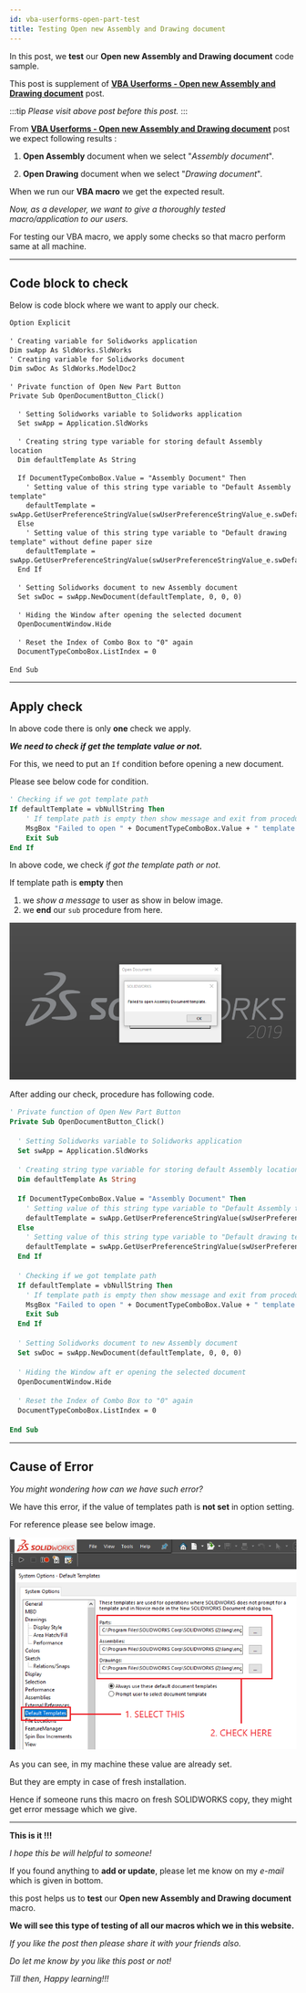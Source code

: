 ```yaml
---
id: vba-userforms-open-part-test
title: Testing Open new Assembly and Drawing document
---
```


In this post, we **test** our **Open new Assembly and Drawing document** code sample.

This post is supplement of **[VBA Userforms - Open new Assembly and Drawing document](vba-userforms-open--ass-doc)** post.

:::tip
*Please visit above post before this post.*
:::

From **[VBA Userforms - Open new Assembly and Drawing document](vba-userforms-open--ass-doc)** post we expect following results :

1. **Open Assembly** document when we select "*Assembly document*".

2. **Open Drawing** document when we select "*Drawing document*".

When we run our **VBA macro** we get the expected result.

*Now, as a developer, we want to give a thoroughly tested macro/application to our users.*

For testing our VBA macro, we apply some checks so that macro perform same at all machine.

---

## Code block to check

Below is code block where we want to apply our check.

``` VB
Option Explicit

' Creating variable for Solidworks application
Dim swApp As SldWorks.SldWorks
' Creating variable for Solidworks document
Dim swDoc As SldWorks.ModelDoc2

' Private function of Open New Part Button 
Private Sub OpenDocumentButton_Click()

  ' Setting Solidworks variable to Solidworks application
  Set swApp = Application.SldWorks
  
  ' Creating string type variable for storing default Assembly location
  Dim defaultTemplate As String
  
  If DocumentTypeComboBox.Value = "Assembly Document" Then
    ' Setting value of this string type variable to "Default Assembly template"
    defaultTemplate = swApp.GetUserPreferenceStringValue(swUserPreferenceStringValue_e.swDefaultTemplateAssembly)
  Else
    ' Setting value of this string type variable to "Default drawing template" without define paper size
    defaultTemplate = swApp.GetUserPreferenceStringValue(swUserPreferenceStringValue_e.swDefaultTemplateDrawing)
  End If

  ' Setting Solidworks document to new Assembly document
  Set swDoc = swApp.NewDocument(defaultTemplate, 0, 0, 0)
  
  ' Hiding the Window after opening the selected document
  OpenDocumentWindow.Hide
  
  ' Reset the Index of Combo Box to "0" again
  DocumentTypeComboBox.ListIndex = 0
    
End Sub
```

---

## Apply check

In above code there is only **one** check we apply.

***We need to check if get the template value or not.***

For this, we need to put an `If` condition before opening a new document.

Please see below code for condition.

``` vb
' Checking if we got template path
If defaultTemplate = vbNullString Then
    ' If template path is empty then show message and exit from procedure.
    MsgBox "Failed to open " + DocumentTypeComboBox.Value + " template."
    Exit Sub
End If
```

In above code, we check *if got the template path or not*.

If template path is **empty** then 

1. we *show a message* to user as show in below image.
2. we **end** our `sub` procedure from here.

![error-message-on-empty-template](/assets/vba-images/Open_assembly_and_drawing_from_Userform/error-message-on-empty-template.png)

After adding our check, procedure has following code.

```vb
' Private function of Open New Part Button
Private Sub OpenDocumentButton_Click()

  ' Setting Solidworks variable to Solidworks application
  Set swApp = Application.SldWorks
  
  ' Creating string type variable for storing default Assembly location
  Dim defaultTemplate As String
  
  If DocumentTypeComboBox.Value = "Assembly Document" Then
    ' Setting value of this string type variable to "Default Assembly template"
    defaultTemplate = swApp.GetUserPreferenceStringValue(swUserPreferenceStringValue_e.swDefaultTemplateAssembly)
  Else
    ' Setting value of this string type variable to "Default drawing template" without define paper size
    defaultTemplate = swApp.GetUserPreferenceStringValue(swUserPreferenceStringValue_e.swDefaultTemplateDrawing)
  End If
  
  ' Checking if we got template path
  If defaultTemplate = vbNullString Then
    ' If template path is empty then show message and exit from procedure.
    MsgBox "Failed to open " + DocumentTypeComboBox.Value + " template."
    Exit Sub
  End If

  ' Setting Solidworks document to new Assembly document
  Set swDoc = swApp.NewDocument(defaultTemplate, 0, 0, 0)
  
  ' Hiding the Window aft er opening the selected document
  OpenDocumentWindow.Hide
  
  ' Reset the Index of Combo Box to "0" again
  DocumentTypeComboBox.ListIndex = 0
    
End Sub
```

---

## Cause of Error

*You might wondering how can we have such error?*

We have this error, if the value of templates path is **not set** in option setting.

For reference please see below image.

![default-template-options](/assets/vba-images/Open_assembly_and_drawing_from_Userform/default-template-options.png)

As you can see, in my machine these value are already set.

But they are empty in case of fresh installation.

Hence if someone runs this macro on fresh SOLIDWORKS copy, they might get error message which we give.

---

**This is it !!!**

*I hope this be will helpful to someone!*

If you found anything to **add or update**, please let me know on my *e-mail* which is given in bottom.

this post helps us to **test** our **Open new Assembly and Drawing document** macro.

**We will see this type of testing of all our macros which we in this website.**

*If you like the post then please share it with your friends also.*

*Do let me know by you like this post or not!*

*Till then, Happy learning!!!*
